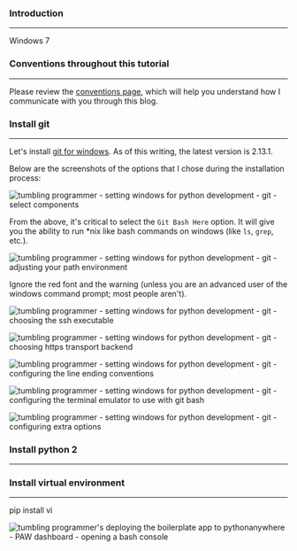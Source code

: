 ### Introduction
_____
Windows 7



### Conventions throughout this tutorial
_____
Please review the [conventions page](http://www.tumblingprogrammer.com/conventions-used-on-tumbling-programmer-dot-com/ "tumbling programmer's conventions page"), which will help you understand how I communicate with you through this blog.


### Install git
_____
Let's install [git for windows](https://git-scm.com/download/win). As of this writing, the latest version is 2.13.1.

Below are the screenshots of the options that I chose during the installation process:

![ tumbling programmer - setting windows for python development - git - select components ]( https://www.tumblingprogrammer.com/media/2017/06/git-select-components.png " tumbling programmer - setting windows for python development - git - select components ")

From the above, it's critical to select the `Git Bash Here` option.  It will give you the ability to run *nix like bash commands on windows (like `ls`, `grep`, etc.).

![ tumbling programmer - setting windows for python development - git - adjusting your path environment ]( https://www.tumblingprogrammer.com/media/2017/06/git-adjusting-your-path-environment.png " tumbling programmer - setting windows for python development - git - adjusting your path environment ")

Ignore the red font and the warning (unless you are an advanced user of the windows command prompt; most people aren't).

![ tumbling programmer - setting windows for python development - git - choosing the ssh executable ]( https://www.tumblingprogrammer.com/media/2017/06/git-choosing-the-ssh-executable.png " tumbling programmer - setting windows for python development - git - choosing the ssh executable ")

![ tumbling programmer - setting windows for python development - git - choosing https transport backend ]( https://www.tumblingprogrammer.com/media/2017/06/git-choosing-https-transport-backend.png " tumbling programmer - setting windows for python development - git - choosing https transport backend ")

![ tumbling programmer - setting windows for python development - git - configuring the line ending conventions ]( https://www.tumblingprogrammer.com/media/2017/06/git-configuring-the-line-ending-conventions.png " tumbling programmer - setting windows for python development - git - configuring the line ending conventions ")

![ tumbling programmer - setting windows for python development - git - configuring the terminal emulator to use with git bash ]( https://www.tumblingprogrammer.com/media/2017/06/git-configuring-the-terminal-emulator-to-use-with-git-bash.png " tumbling programmer - setting windows for python development - git - configuring the terminal emulator to use with git bash ")

![ tumbling programmer - setting windows for python development - git - configuring extra options ]( https://www.tumblingprogrammer.com/media/2017/06/git-configuring-extra-options.png " tumbling programmer - setting windows for python development - git - configuring extra options ")







### Install python 2
_____


### Install virtual environment
______
pip install vi


![ tumbling programmer's deploying the boilerplate app to pythonanywhere - PAW dashboard - opening a bash console ]( https://www.tumblingprogrammer.com/media/2017/06/pythonanywhere-opening-a-bash-console.png " tumbling programmer's deploying the boilerplate app to pythonanywhere - PAW dashboard - opening a bash console ")

